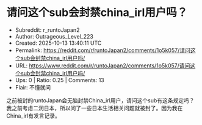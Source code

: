 # 请问这个sub会封禁china_irl用户吗？

- Subreddit: r_runtoJapan2
- Author: Outrageous_Level_223
- Created: 2025-10-13 13:40:11 UTC
- Permalink: https://reddit.com/r/runtoJapan2/comments/1o5k057/请问这个sub会封禁china_irl用户吗/
- URL: https://www.reddit.com/r/runtoJapan2/comments/1o5k057/请问这个sub会封禁china_irl用户吗/
- Ups: 0 | Ratio: 0.25 | Comments: 13
- Flair: 不懂就问


之前被封的runtoJapan会无脑封禁China_irl用户，请问这个sub有这条规定吗？
我之前考虑二润日本，所以问了一些日本生活相关问题就被封了。因为我在China_irl有发言记录。

